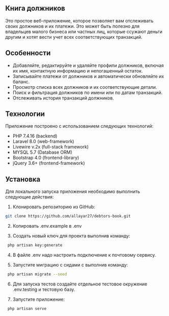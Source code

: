 ## Книга должников

Это простое веб-приложение, которое позволяет вам отслеживать своих должников и их платежи. Это может быть полезно для владельцев малого бизнеса или частных лиц, которые ссужают деньги другим и хотят вести учет всех соответствующих транзакций.

## Особенности

- Добавляйте, редактируйте и удаляйте профили должников, включая их имя, контактную информацию и непогашенный остаток.
- Записывайте платежи от должников и автоматически обновляйте их баланс.
- Просмотр списка всех должников и их соответствующие детали.
- Поиск и фильтрация должников по имени или по датам транзакций.
- Отслеживать история транзакций должников.


## Технологии

Приложение построено с использованием следующих технологий:

- PHP 7.4.16 (backend)
- Laravel 8.0 (web-framework)
- Livewire v.2x (full-stack framework)
- MYSQL 5.7 (Database ORM)
- Bootstrap 4.0 (frontend-library)
- jQuery 3.6+ (frontend-framework)


## Установка

Для локального запуска приложения необходимо выполнить следующие действия:

1. Клонировать репозиторию из GitHub:

```bash
git clone https://github.com/allayar27/debtors-book.git
```

2. Копировать .env.example в .env

3. Создать новый ключ для проекта выполнив команду:

```bash
 php artisan key:generate
```

4. В файле .env надо настроить подключение к почтовому сервису.

5. Запустите миграцию с сидами с выполнив команду:

```bash
 php artisan migrate --seed
``` 
  
6. Для запуска тестов создайте отдельное тестовое окружение .env.testing и тестовую базу.
   
7. Запустите приложение:

```bash
 php artisan serve
```





